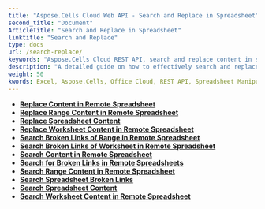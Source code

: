 ```yaml
---
title: "Aspose.Cells Cloud Web API - Search and Replace in Spreadsheet"
second_title: "Document"
ArticleTitle: "Search and Replace in Spreadsheet"
linktitle: "Search and Replace"
type: docs
url: /search-replace/
keywords: "Aspose.Cells Cloud REST API, search and replace content in spreadsheets, Excel 2016, Excel 2019, Excel 365, cloud-based office solutions."
description: "A detailed guide on how to effectively search and replace content in spreadsheets using Aspose.Cells Cloud REST API."
weight: 50
kwords: Excel, Aspose.Cells, Office Cloud, REST API, Spreadsheet Manipulation, PDF, CSV, JSON, Markdown, Developer Guide, Cloud Integration
---
```



- **[Replace Content in Remote Spreadsheet](https://docs.aspose.cloud//cells/replace-content-in-remote-spreadsheet/)**
- **[Replace Range Content in Remote Spreadsheet](https://docs.aspose.cloud//cells/replace-content-in-remote-range/)**
- **[Replace Spreadsheet Content](https://docs.aspose.cloud//cells/replace-spreadsheet-content/)**
- **[Replace Worksheet Content in Remote Spreadsheet](https://docs.aspose.cloud//cells/replace-content-in-remote-worksheet/)**
- **[Search Broken Links of Range in Remote Spreadsheet](https://docs.aspose.cloud//cells/search-broken-links-in-remote-range/)**
- **[Search Broken Links of Worksheet in Remote Spreadsheet](https://docs.aspose.cloud//cells/search-broken-links-in-remote-worksheet/)**
- **[Search Content in Remote Spreadsheet](https://docs.aspose.cloud//cells/search-content-in-remote-spreadsheet/)**
- **[Search for Broken Links in Remote Spreadsheets](https://docs.aspose.cloud//cells/search-broken-links-in-remote-spreadsheet/)**
- **[Search Range Content in Remote Spreadsheet](https://docs.aspose.cloud//cells/search-content-in-remote-range/)**
- **[Search Spreadsheet Broken Links](https://docs.aspose.cloud//cells/search-spreadsheet-broken-links/)**
- **[Search Spreadsheet Content](https://docs.aspose.cloud//cells/search-spreadsheet-content/)**
- **[Search Worksheet Content in Remote Spreadsheet](https://docs.aspose.cloud//cells/search-content-in-remote-worksheet/)**
